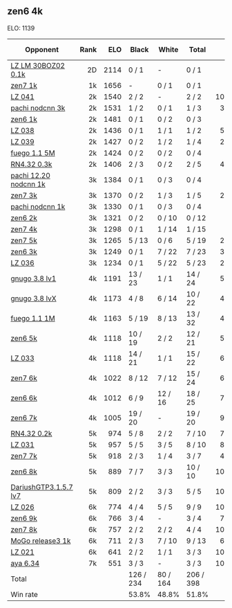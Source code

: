 ## zen6 4k ##

ELO: 1139

Opponent | Rank | ELO | Black | White | Total | Win rate
---------|-----:|----:|-------|-------|-------|-------:
[LZ LM 30BOZ02 0.1k](LZ%20LM%2030BOZ02%200.1k.md) | 2D | 2114 | 0 / 1 | - | 0 / 1 | 0.0%
[zen7 1k](zen7%201k.md) | 1k | 1656 | - | 0 / 1 | 0 / 1 | 0.0%
[LZ 041](LZ%20041.md) | 2k | 1540 | 2 / 2 | - | 2 / 2 | 100.0%
[pachi nodcnn 3k](pachi%20nodcnn%203k.md) | 2k | 1531 | 1 / 2 | 0 / 1 | 1 / 3 | 33.3%
[zen6 1k](zen6%201k.md) | 2k | 1481 | 0 / 1 | 0 / 2 | 0 / 3 | 0.0%
[LZ 038](LZ%20038.md) | 2k | 1436 | 0 / 1 | 1 / 1 | 1 / 2 | 50.0%
[LZ 039](LZ%20039.md) | 2k | 1427 | 0 / 2 | 1 / 2 | 1 / 4 | 25.0%
[fuego 1.1 5M](fuego%201.1%205M.md) | 2k | 1424 | 0 / 2 | 0 / 2 | 0 / 4 | 0.0%
[RN4.32 0.3k](RN4.32%200.3k.md) | 2k | 1406 | 2 / 3 | 0 / 2 | 2 / 5 | 40.0%
[pachi 12.20 nodcnn 1k](pachi%2012.20%20nodcnn%201k.md) | 3k | 1384 | 0 / 1 | 0 / 3 | 0 / 4 | 0.0%
[zen7 3k](zen7%203k.md) | 3k | 1370 | 0 / 2 | 1 / 3 | 1 / 5 | 20.0%
[pachi nodcnn 1k](pachi%20nodcnn%201k.md) | 3k | 1330 | 0 / 1 | 0 / 3 | 0 / 4 | 0.0%
[zen6 2k](zen6%202k.md) | 3k | 1321 | 0 / 2 | 0 / 10 | 0 / 12 | 0.0%
[zen7 4k](zen7%204k.md) | 3k | 1298 | 0 / 1 | 1 / 14 | 1 / 15 | 6.7%
[zen7 5k](zen7%205k.md) | 3k | 1265 | 5 / 13 | 0 / 6 | 5 / 19 | 26.3%
[zen6 3k](zen6%203k.md) | 3k | 1249 | 0 / 1 | 7 / 22 | 7 / 23 | 30.4%
[LZ 036](LZ%20036.md) | 3k | 1234 | 0 / 1 | 5 / 22 | 5 / 23 | 21.7%
[gnugo 3.8 lv1](gnugo%203.8%20lv1.md) | 4k | 1191 | 13 / 23 | 1 / 1 | 14 / 24 | 58.3%
[gnugo 3.8 lvX](gnugo%203.8%20lvX.md) | 4k | 1173 | 4 / 8 | 6 / 14 | 10 / 22 | 45.5%
[fuego 1.1 1M](fuego%201.1%201M.md) | 4k | 1163 | 5 / 19 | 8 / 13 | 13 / 32 | 40.6%
[zen6 5k](zen6%205k.md) | 4k | 1118 | 10 / 19 | 2 / 2 | 12 / 21 | 57.1%
[LZ 033](LZ%20033.md) | 4k | 1118 | 14 / 21 | 1 / 1 | 15 / 22 | 68.2%
[zen7 6k](zen7%206k.md) | 4k | 1022 | 8 / 12 | 7 / 12 | 15 / 24 | 62.5%
[zen6 6k](zen6%206k.md) | 4k | 1012 | 6 / 9 | 12 / 16 | 18 / 25 | 72.0%
[zen6 7k](zen6%207k.md) | 4k | 1005 | 19 / 20 | - | 19 / 20 | 95.0%
[RN4.32 0.2k](RN4.32%200.2k.md) | 5k | 974 | 5 / 8 | 2 / 2 | 7 / 10 | 70.0%
[LZ 031](LZ%20031.md) | 5k | 957 | 5 / 5 | 3 / 5 | 8 / 10 | 80.0%
[zen7 7k](zen7%207k.md) | 5k | 918 | 2 / 3 | 1 / 4 | 3 / 7 | 42.9%
[zen6 8k](zen6%208k.md) | 5k | 889 | 7 / 7 | 3 / 3 | 10 / 10 | 100.0%
[DariushGTP3.1.5.7 lv7](DariushGTP3.1.5.7%20lv7.md) | 5k | 809 | 2 / 2 | 3 / 3 | 5 / 5 | 100.0%
[LZ 026](LZ%20026.md) | 6k | 774 | 4 / 4 | 5 / 5 | 9 / 9 | 100.0%
[zen6 9k](zen6%209k.md) | 6k | 766 | 3 / 4 | - | 3 / 4 | 75.0%
[zen7 8k](zen7%208k.md) | 6k | 757 | 2 / 2 | 2 / 2 | 4 / 4 | 100.0%
[MoGo release3 1k](MoGo%20release3%201k.md) | 6k | 711 | 2 / 3 | 7 / 10 | 9 / 13 | 69.2%
[LZ 021](LZ%20021.md) | 6k | 641 | 2 / 2 | 1 / 1 | 3 / 3 | 100.0%
[aya 6.34](aya%206.34.md) | 7k | 551 | 3 / 3 | - | 3 / 3 | 100.0%
Total | | | 126 / 234 | 80 / 164 | 206 / 398 | 
Win rate| | | 53.8% | 48.8% | 51.8% | 
